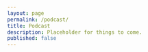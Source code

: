 ```yaml
---
layout: page
permalink: /podcast/
title: Podcast
description: Placeholder for things to come.
published: false
---
```


<!-- Placeholder for things to come.
 -->
<!-- For now, this page is assumed to be a static description of your courses. You can convert it to a collection similar to `_projects/` so that you can have a dedicated page for each course. -->

<!-- Organize your courses by years, topics, or universities, however you like! -->
